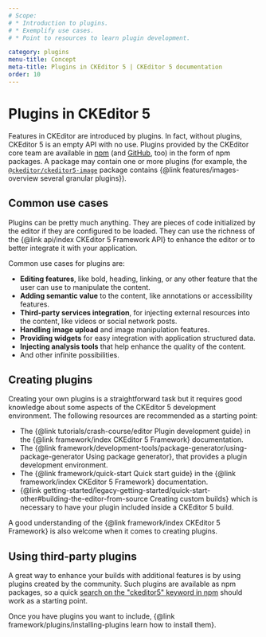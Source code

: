 ```yaml
---
# Scope:
# * Introduction to plugins.
# * Exemplify use cases.
# * Point to resources to learn plugin development.

category: plugins
menu-title: Concept
meta-title: Plugins in CKEditor 5 | CKEditor 5 documentation
order: 10
---
```


# Plugins in CKEditor&nbsp;5

Features in CKEditor are introduced by plugins. In fact, without plugins, CKEditor&nbsp;5 is an empty API with no use. Plugins provided by the CKEditor core team are available in [npm](https://www.npmjs.com/search?q=ckeditor5) (and [GitHub](https://github.com/ckeditor?utf8=%E2%9C%93&q=ckeditor5&type=&language=), too) in the form of npm packages. A package may contain one or more plugins (for example, the [`@ckeditor/ckeditor5-image`](https://www.npmjs.com/package/@ckeditor/ckeditor5-image) package contains {@link features/images-overview several granular plugins}).

## Common use cases

Plugins can be pretty much anything. They are pieces of code initialized by the editor if they are configured to be loaded. They can use the richness of the {@link api/index CKEditor&nbsp;5 Framework API} to enhance the editor or to better integrate it with your application.

Common use cases for plugins are:

* **Editing features**, like bold, heading, linking, or any other feature that the user can use to manipulate the content.
* **Adding semantic value** to the content, like annotations or accessibility features.
* **Third-party services integration**, for injecting external resources into the content, like videos or social network posts.
* **Handling image upload** and image manipulation features.
* **Providing widgets** for easy integration with application structured data.
* **Injecting analysis tools** that help enhance the quality of the content.
* And other infinite possibilities.

## Creating plugins

Creating your own plugins is a straightforward task but it requires good knowledge about some aspects of the CKEditor&nbsp;5 development environment. The following resources are recommended as a starting point:

* The {@link tutorials/crash-course/editor Plugin development guide} in the {@link framework/index CKEditor&nbsp;5 Framework} documentation.
* The {@link framework/development-tools/package-generator/using-package-generator Using package generator}, that provides a plugin development environment.
* The {@link framework/quick-start Quick start guide} in the {@link framework/index CKEditor&nbsp;5 Framework} documentation.
* {@link getting-started/legacy-getting-started/quick-start-other#building-the-editor-from-source Creating custom builds} which is necessary to have your plugin included inside a CKEditor&nbsp;5 build.

A good understanding of the {@link framework/index CKEditor&nbsp;5 Framework} is also welcome when it comes to creating plugins.

## Using third-party plugins

A great way to enhance your builds with additional features is by using plugins created by the community. Such plugins are available as npm packages, so a quick [search on the "ckeditor5" keyword in npm](https://www.npmjs.com/search?q=ckeditor5) should work as a starting point.

Once you have plugins you want to include, {@link framework/plugins/installing-plugins learn how to install them}.
